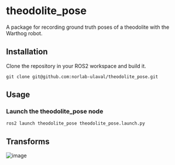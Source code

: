 # theodolite_pose
A package for recording ground truth poses of a theodolite with the Warthog robot.

## Installation
Clone the repository in your ROS2 workspace and build it.

```
git clone git@github.com:norlab-ulaval/theodolite_pose.git
```

## Usage
### Launch the theodolite_pose node
```
ros2 launch theodolite_pose theodolite_pose.launch.py
```

## Transforms
![image](https://github.com/norlab-ulaval/theodolite_pose/assets/123117664/f8bc4dbc-4fe3-4c76-951b-9518dabf62ee)

